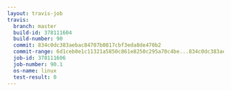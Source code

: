 ```yaml
---
layout: travis-job
travis:
  branch: master
  build-id: 378111604
  build-number: 90
  commit: 834c0dc383aebac84707b0817cbf3eda8de470b2
  commit-range: 6d1ceb0e1c11321a5850c861e8250c295a70c4be...834c0dc383aebac84707b0817cbf3eda8de470b2
  job-id: 378111606
  job-number: 90.1
  os-name: linux
  test-result: 0
---
```

